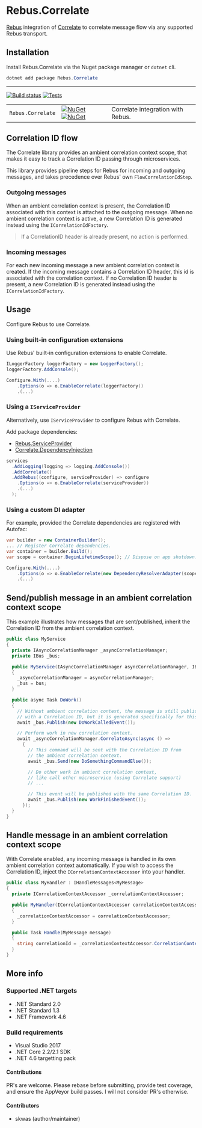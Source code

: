 # Rebus.Correlate

[Rebus](https://github.com/rebus-org/Rebus) integration of [Correlate](https://github.com/skwasjer/Correlate) to correlate message flow via any supported Rebus transport.

## Installation

Install Rebus.Correlate via the Nuget package manager or `dotnet` cli.

```powershell
dotnet add package Rebus.Correlate
```

---

[![Build status](https://ci.appveyor.com/api/projects/status/wtyl9fs7o38i2set/branch/master?svg=true)](https://ci.appveyor.com/project/skwasjer/rebus-correlate)
[![Tests](https://img.shields.io/appveyor/tests/skwasjer/rebus-correlate/master.svg)](https://ci.appveyor.com/project/skwasjer/rebus-correlate/build/tests)

| | | |
|---|---|---|
| `Rebus.Correlate` | [![NuGet](https://img.shields.io/nuget/v/Rebus.Correlate.svg)](https://www.nuget.org/packages/Rebus.Correlate/) [![NuGet](https://img.shields.io/nuget/dt/Rebus.Correlate.svg)](https://www.nuget.org/packages/Rebus.Correlate/) | Correlate integration with Rebus. |

## Correlation ID flow

The Correlate library provides an ambient correlation context scope, that makes it easy to track a Correlation ID passing through microservices.

This library provides pipeline steps for Rebus for incoming and outgoing messages, and takes precedence over Rebus' own `FlowCorrelationIdStep`.

### Outgoing messages
When an ambient correlation context is present, the Correlation ID associated with this context is attached to the outgoing message. When no ambient correlation context is active, a new Correlation ID is generated instead using the `ICorrelationIdFactory`.

> If a CorrelationID header is already present, no action is performed.

### Incoming messages
For each new incoming message a new ambient correlation context is created. 
If the incoming message contains a Correlation ID header, this id is associated with the correlation context. If no Correlation ID header is present, a new Correlation ID is generated instead using the `ICorrelationIdFactory`.

## Usage ###

Configure Rebus to use Correlate.

### Using built-in configuration extensions ###

Use Rebus' built-in configuration extensions to enable Correlate.

```csharp
ILoggerFactory loggerFactory = new LoggerFactory();
loggerFactory.AddConsole();

Configure.With(....)
    .Options(o => o.EnableCorrelate(loggerFactory))
    .(...)
```

### Using a `IServiceProvider`

Alternatively, use `IServiceProvider` to configure Rebus with Correlate.

Add package dependencies:
- [Rebus.ServiceProvider](https://github.com/rebus-org/Rebus.ServiceProvider) 
- [Correlate.DependencyInjection](https://github.com/skwasjer/Correlate)

```csharp
services
  .AddLogging(logging => logging.AddConsole())
  .AddCorrelate()
  .AddRebus((configure, serviceProvider) => configure
    .Options(o => o.EnableCorrelate(serviceProvider))
    .(...)
  );
```

### Using a custom DI adapter

For example, provided the Correlate dependencies are registered with Autofac:

```csharp
var builder = new ContainerBuilder();
... // Register Correlate dependencies.
var container = builder.Build();
var scope = container.BeginLifetimeScope(); // Dispose on app shutdown.

Configure.With(....)
    .Options(o => o.EnableCorrelate(new DependencyResolverAdapter(scope.ResolveOptional)))
    .(...)
```

## Send/publish message in an ambient correlation context scope

This example illustrates how messages that are sent/published, inherit the Correlation ID from the ambient correlation context.

```csharp
public class MyService
{
  private IAsyncCorrelationManager _asyncCorrelationManager;
  private IBus _bus;

  public MyService(IAsyncCorrelationManager asyncCorrelationManager, IBus bus)
  {
    _asyncCorrelationManager = asyncCorrelationManager;
    _bus = bus;
  }

  public async Task DoWork()
  {
    // Without ambient correlation context, the message is still published 
    // with a Correlation ID, but it is generated specifically for this message.
    await _bus.Publish(new DoWorkCalledEvent());

    // Perform work in new correlation context.
    await _asyncCorrelationManager.CorrelateAsync(async () =>
      {
        // This command will be sent with the Correlation ID from
        // the ambient correlation context.
        await _bus.Send(new DoSomethingCommandElse());

        // Do other work in ambient correlation context,
        // like call other microservice (using Correlate support)
        // ...

        // This event will be published with the same Correlation ID.
        await _bus.Publish(new WorkFinishedEvent());
      });
  }
}
```

## Handle message in an ambient correlation context scope

With Correlate enabled, any incoming message is handled in its own ambient correlation context automatically. If you wish to access the Correlation ID, inject the `ICorrelationContextAccessor` into your handler.

```csharp
public class MyHandler : IHandleMessages<MyMessage>
{
  private ICorrelationContextAccessor _correlationContextAccessor;

  public MyHandler(ICorrelationContextAccessor correlationContextAccessor)
  {
    _correlationContextAccessor = correlationContextAccessor;
  }

  public Task Handle(MyMessage message)
  {
    string correlationId = _correlationContextAccessor.CorrelationContext.CorrelationId; 
  }
}
```


## More info

### Supported .NET targets
- .NET Standard 2.0
- .NET Standard 1.3
- .NET Framework 4.6

### Build requirements
- Visual Studio 2017
- .NET Core 2.2/2.1 SDK
- .NET 4.6 targetting pack

#### Contributions
PR's are welcome. Please rebase before submitting, provide test coverage, and ensure the AppVeyor build passes. I will not consider PR's otherwise.

#### Contributors
- skwas (author/maintainer)
